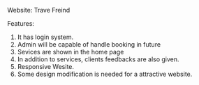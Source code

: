 
Website: Trave Freind


Features:
1. It has login system. 
2. Admin will be capable of handle booking in future
3. Sevices are shown in the home page
4. In addition to services, clients feedbacks are also given. 
5. Responsive Wesite. 
6. Some design modification is needed for a attractive website. 
